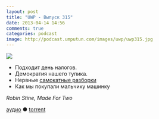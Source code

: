 ```yaml
---
layout: post
title: "UWP - Выпуск 315"
date: 2013-04-14 14:56
comments: true
categories: podcast
image: http://podcast.umputun.com/images/uwp/uwp315.jpg
---
```

![](https://podcast.umputun.com/images/uwp/uwp315.jpg)

- Подходит день налогов.
- Демократия нашего тупика.
- Нервные [самокатные разборки](http://podcast.umputun.com/images/uwp/IMG_2969.JPG)
- Как мы покупали мальчику машинку

_Robin Stine, Made For Two_

[аудио](https://podcast.umputun.com/media/ump_podcast315.mp3) ● [torrent](http://archive.rucast.net/uwp/media/ump_podcast315.mp3.torrent)

<audio src="https://podcast.umputun.com/media/ump_podcast315.mp3" preload="none"></audio>

